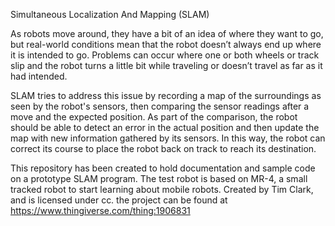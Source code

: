 Simultaneous Localization And Mapping (SLAM)

As robots move around, they have a bit of an idea of where they want to go, but real-world conditions mean that the robot doesn’t always end up where it is intended to go.
Problems can occur where one or both wheels or track slip and the robot turns a little bit while traveling or doesn’t travel as far as it had intended.

SLAM tries to address this issue by recording a map of the surroundings as seen by the robot's sensors, then comparing the sensor readings after a move and the expected position.
As part of the comparison, the robot should be able to detect an error in the actual position and then update the map with new information gathered by its sensors.
In this way, the robot can correct its course to place the robot back on track to reach its destination.

This repository has been created to hold documentation and sample code on a prototype SLAM program.
The test robot is based on MR-4, a small tracked robot to start learning about mobile robots.
Created by Tim Clark, and is licensed under cc. the project can be found at https://www.thingiverse.com/thing:1906831
